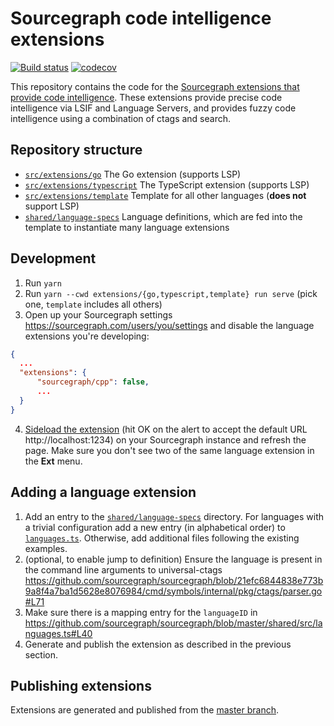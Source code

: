 # Sourcegraph code intelligence extensions

[![Build status](https://badge.buildkite.com/00bbe6fa9986c78b8e8591cffeb0b0f2e8c4bb610d7e339ff6.svg)](https://buildkite.com/sourcegraph/sourcegraph)
[![codecov](https://codecov.io/gh/sourcegraph/code-intel-extensions/branch/master/graph/badge.svg)](https://codecov.io/gh/sourcegraph/code-intel-extensions)

This repository contains the code for the [Sourcegraph extensions that provide code intelligence](https://sourcegraph.com/extensions?query=category%3A%22Programming+languages%22). These extensions provide precise code intelligence via LSIF and Language Servers, and provides fuzzy code intelligence using a combination of ctags and search.

## Repository structure

-   [`src/extensions/go`](./src/extensions/go) The Go extension (supports LSP)
-   [`src/extensions/typescript`](./src/extensions/typescript) The TypeScript extension (supports LSP)
-   [`src/extensions/template`](./src/extensions/template) Template for all other languages (**does not** support LSP)
-   [`shared/language-specs`](./shared/language-specs) Language definitions, which are fed into the template to instantiate many language extensions

## Development

1. Run `yarn`
1. Run `yarn --cwd extensions/{go,typescript,template} run serve` (pick one, `template` includes all others)
1. Open up your Sourcegraph settings https://sourcegraph.com/users/you/settings and disable the language extensions you're developing:

```json
{
  ...
  "extensions": {
      "sourcegraph/cpp": false,
      ...
  }
}
```

4. [Sideload the extension](https://docs.sourcegraph.com/extensions/authoring/local_development) (hit OK on the alert to accept the default URL http://localhost:1234) on your Sourcegraph instance and refresh the page. Make sure you don't see two of the same language extension in the **Ext** menu.

## Adding a language extension

1. Add an entry to the [`shared/language-specs`](shared/language-specs) directory. For languages with a trivial configuration add a new entry (in alphabetical order) to [`languages.ts`](shared/language-specs/languages.ts). Otherwise, add additional files following the existing examples.
1. (optional, to enable jump to definition) Ensure the language is present in the command line arguments to universal-ctags https://github.com/sourcegraph/sourcegraph/blob/21efc6844838e773b9a8f4a7ba1d5628e8076984/cmd/symbols/internal/pkg/ctags/parser.go#L71
1. Make sure there is a mapping entry for the `languageID` in https://github.com/sourcegraph/sourcegraph/blob/master/shared/src/languages.ts#L40
1. Generate and publish the extension as described in the previous section.

## Publishing extensions

Extensions are generated and published from the [master branch](https://buildkite.com/sourcegraph/code-intel-extensions/builds?branch=master).
